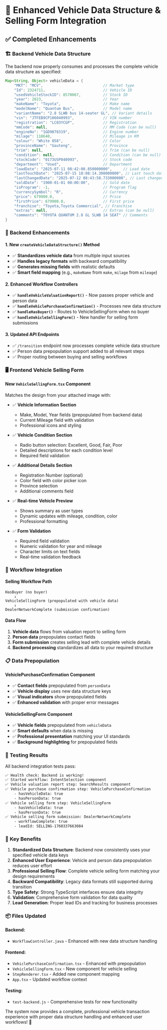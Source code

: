 # 🚗 Enhanced Vehicle Data Structure & Selling Form Integration

## ✅ **Completed Enhancements**

### 🏗️ **Backend Vehicle Data Structure**
The backend now properly consumes and processes the complete vehicle data structure as specified:

```java
Map<String, Object> vehicleData = {
    "MKT": "MCV",                           // Market type
    "Id": 2324711,                          // Vehicle ID  
    "usedVehicleStockID": 8570067,          // Stock ID
    "year": 2023,                           // Year
    "makeName": "Toyota",                   // Make name
    "modelName": "Quantum Bus",             // Model name
    "variantName": "2.8 SLWB bus 14-seater GL", // Variant details
    "vin": "JTFEB9CP106040993",             // VIN number
    "registration": "LC03YCGP",             // Registration
    "mmCode": null,                         // MM Code (can be null)
    "engineNo": "1GD9078319",               // Engine number
    "milage": 118640,                       // Mileage in KM
    "colour": "White 058",                  // Color
    "provinceName": "Gauteng",              // Province
    "trim": null,                           // Trim (can be null)
    "condition": null,                      // Condition (can be null)
    "stockCode": "0173USP040993",           // Stock code
    "department": "Used",                   // Department
    "loadDate": "2025-07-11 08:42:00.850000000",     // Load date
    "lastTouchDate": "2025-07-15 18:08:14.300000000", // Last touch date
    "lastChangedDate": "2025-07-12 08:43:58.733000000", // Last changed date
    "soldDate": "1900-01-01 00:00:00",      // Sold date
    "isProgram": -1,                        // Program flag
    "currencySymbol": "R",                  // Currency
    "price": 679900.0,                      // Price
    "firstPrice": 679900.0,                 // First price
    "franchise": "Toyota,Toyota Commercial", // Franchise
    "extras": null,                         // Extras (can be null)
    "comments": "TOYOTA QUANTUM 2.8 GL SLWB 14 SEAT" // Comments
}
```

### 🔧 **Backend Enhancements**

#### **1. New `createVehicleDataStructure()` Method**
- ✅ **Standardizes vehicle data** from multiple input sources
- ✅ **Handles legacy formats** with backward compatibility
- ✅ **Generates missing fields** with realistic defaults
- ✅ **Smart field mapping** (e.g., `makeName` from `make`, `milage` from `mileage`)

#### **2. Enhanced Workflow Controllers**
- ✅ **`handleVehicleValuationReport()`** - Now passes proper vehicle and person data
- ✅ **`handleVehiclePurchaseConfirmation()`** - Processes new data structure  
- ✅ **`handleHasBuyer()`** - Routes to VehicleSellingForm when no buyer
- ✅ **`handleVehicleSellingForm()`** - New handler for selling form submissions

#### **3. Updated API Endpoints**
- ✅ `/transition` endpoint now processes complete vehicle data structure
- ✅ Person data prepopulation support added to all relevant steps
- ✅ Proper routing between buying and selling workflows

### 🖥️ **Frontend Vehicle Selling Form**

#### **New `VehicleSellingForm.tsx` Component**
Matches the design from your attached image with:

- ✅ **Vehicle Information Section**
  - Make, Model, Year fields (prepopulated from backend data)
  - Current Mileage field with validation
  - Professional icons and styling

- ✅ **Vehicle Condition Section** 
  - Radio button selection: Excellent, Good, Fair, Poor
  - Detailed descriptions for each condition level
  - Required field validation

- ✅ **Additional Details Section**
  - Registration Number (optional)
  - Color field with color picker icon
  - Province selection
  - Additional comments field

- ✅ **Real-time Vehicle Preview**
  - Shows summary as user types
  - Dynamic updates with mileage, condition, color
  - Professional formatting

- ✅ **Form Validation**
  - Required field validation
  - Numeric validation for year and mileage
  - Character limits on text fields
  - Real-time validation feedback

### 🔄 **Workflow Integration**

#### **Selling Workflow Path**
```
HasBuyer (no buyer) 
    ↓
VehicleSellingForm (prepopulated with vehicle data)
    ↓  
DealerNetworkComplete (submission confirmation)
```

#### **Data Flow**
1. **Vehicle data** flows from valuation report to selling form
2. **Person data** prepopulates contact fields
3. **Form submission** creates selling lead with complete vehicle details
4. **Backend processing** standardizes all data to your required structure

### 📋 **Data Prepopulation**

#### **VehiclePurchaseConfirmation Component**
- ✅ **Contact fields** prepopulated from `personData`
- ✅ **Vehicle display** uses new data structure keys
- ✅ **Visual indicators** show prepopulated fields
- ✅ **Enhanced validation** with proper error messages

#### **VehicleSellingForm Component**  
- ✅ **Vehicle fields** prepopulated from `vehicleData`
- ✅ **Smart defaults** when data is missing
- ✅ **Professional presentation** matching your UI standards
- ✅ **Background highlighting** for prepopulated fields

### 🧪 **Testing Results**
All backend integration tests pass:

```bash
✅ Health check: Backend is working!
✅ Started workflow: IntentSelection component
✅ Vehicle valuation report step: SearchResults component  
✅ Vehicle purchase confirmation step: VehiclePurchaseConfirmation
    - hasVehicleData: true
    - hasPersonData: true
✅ Vehicle selling form step: VehicleSellingForm
    - hasVehicleData: true  
    - hasPersonData: true
✅ Vehicle selling form submission: DealerNetworkComplete
    - workflowComplete: true
    - leadId: SELLING-1760337663084
```

### 🎯 **Key Benefits**

1. **Standardized Data Structure**: Backend now consistently uses your specified vehicle data keys
2. **Enhanced User Experience**: Vehicle and person data prepopulation reduces user effort
3. **Professional Selling Flow**: Complete vehicle selling form matching your design requirements
4. **Backward Compatibility**: Legacy data formats still supported during transition
5. **Type Safety**: Strong TypeScript interfaces ensure data integrity
6. **Validation**: Comprehensive form validation for data quality
7. **Lead Generation**: Proper lead IDs and tracking for business processes

### 📦 **Files Updated**

#### Backend:
- `WorkflowController.java` - Enhanced with new data structure handling

#### Frontend:
- `VehiclePurchaseConfirmation.tsx` - Enhanced with prepopulation
- `VehicleSellingForm.tsx` - New component for vehicle selling
- `StepRenderer.tsx` - Added new component mapping
- `App.tsx` - Updated workflow context

#### Testing:
- `test-backend.js` - Comprehensive tests for new functionality

The system now provides a complete, professional vehicle transaction experience with proper data structure handling and enhanced user workflows! 🚀